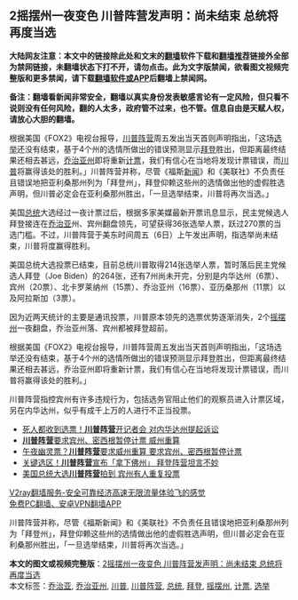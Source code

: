  <h2>2摇摆州一夜变色 川普阵营发声明：尚未结束 总统将再度当选</h2> <p class="notice"><b>大陆网友注意：本文中的链接除此处和文末的<a href="https://github.com/bannedbook/fanqiang" >翻墙</a>软件下载和<a href="https://github.com/killgcd/justmysocks/blob/master/README.md">翻墙推荐</a>链接外全部为禁网链接，未翻墙状态下打不开，请勿点击。此为文字版禁闻，欲看图文视频完整版和更多禁闻，请下载<a href="https://github.com/bannedbook/fanqiang">翻墙软件或APP</a>后翻墙上禁闻网。</p><p>备注：翻墙看新闻非常安全，翻墙以真实身份发表敏感言论有一定风险，但只看不说则没有任何风险，翻的人太多，政府管不过来，也不管。信息自由是天赋人权，请放心大胆的翻墙。</b></p>  <div class="entry"> <p id="summary">根据美国《FOX2》电视台报导，<a href="https://www.bannedbook.org/bnews/tag/%e5%b7%9d%e6%99%ae%e9%98%b5%e8%90%a5/" class="st_tag internal_tag" rel="tag" title="标签 川普阵营 下的日志">川普阵营</a>周五发出当天首则声明指出，「这场<a href="https://www.bannedbook.org/bnews/tag/%e9%80%89%e4%b8%be/" class="st_tag internal_tag" rel="tag" title="标签 选举 下的日志">选举</a>还没有结束，基于4个州的选情所做出的错误预测显示<a href="https://www.bannedbook.org/bnews/tag/%e6%8b%9c%e7%99%bb/" class="st_tag internal_tag" rel="tag" title="标签 拜登 下的日志">拜登</a>胜出，但距离最终结果还相去甚远，<a href="https://www.bannedbook.org/bnews/tag/%e4%b9%94%e6%b2%bb%e4%ba%9a%e5%b7%9e/" class="st_tag internal_tag" rel="tag" title="标签 乔治亚州 下的日志">乔治亚州</a>即将重新<a href="https://www.bannedbook.org/bnews/tag/%E8%AE%A1%E7%A5%A8/" class="st_tag internal_tag" rel="tag" title="标签 计票 下的日志">计票</a>，我们有信心在当地将发现计票错误，而<a href="https://www.bannedbook.org/bnews/tag/%e5%b7%9d%e6%99%ae/" class="st_tag internal_tag" rel="tag" title="标签 川普 下的日志">川普</a>将赢得该处的胜利。」川普阵营并称，尽管《福斯<span class='wp_keywordlink_affiliate'><a href="https://www.bannedbook.org/" title="新闻">新闻</a></span>》和《美联社》不负责任且错误地把亚利桑那州列为「拜登州」，拜登仰赖这些州的选情做出他的虚假胜选声明，但川普必定会在亚利桑那州胜出，「一旦选举结束，川普将再次当选。」</p> <p id="conimg"></p>  <p>美国<a href="https://www.bannedbook.org/bnews/tag/%e6%80%bb%e7%bb%9f/" class="st_tag internal_tag" rel="tag" title="标签 总统 下的日志">总统</a>大选经过一夜计票过后，根据多家美媒最新开票讯息显示，民主党候选人拜登接连在<a href="https://www.bannedbook.org/bnews/tag/%E4%B9%94%E6%B2%BB%E4%BA%9A/" class="st_tag internal_tag" rel="tag" title="标签 乔治亚 下的日志">乔治亚</a>州、宾州翻盘领先，可望获得36张选举人票，跃过270票的当选门槛。不过，川普阵营于美东时间周五（6日）上午发出声明，指选举尚未结束，川普将度赢得胜利。</p> <p>美国总统大选投票已结束，目前总统川普取得214张选举人票，暂时落后民主党候选人拜登（Joe Biden）的264张，还有7州尚未开完，分别是内华达州（6票）、宾州（20票）、北卡罗莱纳州（15票）、乔治亚州（16票）、亚历桑那州（11票）以及阿拉斯加（3票）。</p>  <p>因为近两天统计的主要是通讯投票，川普原本领先的选票优势逐渐消失，2个<a href="https://www.bannedbook.org/bnews/tag/%E6%91%87%E6%91%86%E5%B7%9E/" class="st_tag internal_tag" rel="tag" title="标签 摇摆州 下的日志">摇摆州</a>一夜翻盘，乔治亚州落、宾州都被拜登超前。</p> <p>根据美国《FOX2》电视台报导，川普阵营周五发出当天首则声明指出，「这场选举还没有结束，基于4个州的选情所做出的错误预测显示拜登胜出，但距离最终结果还相去甚远，乔治亚州即将重新计票，我们有信心在当地将发现计票错误，而川普将赢得该处的胜利。」</p>  <p>川普阵营指控宾州有许多违规行为，包括选务官阻止他们的观察员进入计票区域，另在内华达州，似乎有成千上万的人进行不正当投票。</p> <ul class='op-related-articles' title='相关阅读'> <li><a href='https://www.bannedbook.org/bnews/cnnews/20201106/1426523.html' target='_blank'>死人都收到选票！<b>川普阵营</b>开记者会 对内华达州提起诉讼</a></li> <li><a href='https://www.bannedbook.org/bnews/taiwannews/20201105/1426371.html' target='_blank'><b>川普阵营</b>要求宾州、密西根暂停计票 威州重算</a></li> <li><a href='https://www.bannedbook.org/bnews/bannedvideo/20201105/1426021.html' target='_blank'>午夜幽灵票？<b>川普阵营</b>要求威州重算 要求宾州、密西根暂停计票</a></li> <li><a href='https://www.bannedbook.org/bnews/cnnews/20201104/1425574.html' target='_blank'>关键选区！<b>川普阵营</b>宣布「拿下佛州」 拜登阵营坦言不妙</a></li> <li><a href='https://www.bannedbook.org/bnews/cnnews/20201024/1419480.html' target='_blank'>美国总统大选<b>川普阵营</b>拍到 宾州有人重复投票</a></li> </ul> <p class="texttj"> <a href="https://www.bannedbook.org/forum23/topic22702.html" target="_blank">V2ray翻墙服务-安全可靠经济高速无限流量体验飞的感觉</a><br/> <a href="https://github.com/bannedbook/fanqiang/wiki/%E7%A6%81%E9%97%BB%E7%BD%91%E5%AE%89%E5%8D%93%E7%BF%BB%E5%A2%99%E6%96%B0%E9%97%BBAPP" target="_blank">免费PC翻墙、安卓VPN翻墙APP</a></p><p>川普阵营并称，尽管《福斯新闻》和《美联社》不负责任且错误地把亚利桑那州列为「拜登州」，拜登仰赖这些州的选情做出他的虚假胜选声明，但川普必定会在亚利桑那州胜出，「一旦选举结束，川普将再次当选。」</p><a name='sharetosocial'></a>       <div><b>本文的图文或视频完整版</b>：<a href='https://www.bannedbook.org/bnews/topimagenews/20201107/1427050.html'>2摇摆州一夜变色 川普阵营发声明：尚未结束 总统将再度当选</a></div>  </div><!--END ENTRY--> <div class="postfooter"> <div>本文标签：<a href="https://www.bannedbook.org/bnews/tag/%E4%B9%94%E6%B2%BB%E4%BA%9A/" rel="tag">乔治亚</a>, <a href="https://www.bannedbook.org/bnews/tag/%e4%b9%94%e6%b2%bb%e4%ba%9a%e5%b7%9e/" rel="tag">乔治亚州</a>, <a href="https://www.bannedbook.org/bnews/tag/%e5%b7%9d%e6%99%ae/" rel="tag">川普</a>, <a href="https://www.bannedbook.org/bnews/tag/%e5%b7%9d%e6%99%ae%e9%98%b5%e8%90%a5/" rel="tag">川普阵营</a>, <a href="https://www.bannedbook.org/bnews/tag/%e6%80%bb%e7%bb%9f/" rel="tag">总统</a>, <a href="https://www.bannedbook.org/bnews/tag/%e6%8b%9c%e7%99%bb/" rel="tag">拜登</a>, <a href="https://www.bannedbook.org/bnews/tag/%E6%91%87%E6%91%86%E5%B7%9E/" rel="tag">摇摆州</a>, <a href="https://www.bannedbook.org/bnews/tag/%E8%AE%A1%E7%A5%A8/" rel="tag">计票</a>, <a href="https://www.bannedbook.org/bnews/tag/%e9%80%89%e4%b8%be/" rel="tag">选举</a></div>  </div><!--END POSTFOOTER--> 